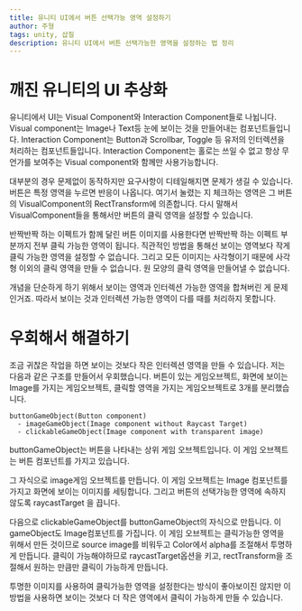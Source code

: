 ```yaml
---
title: 유니티 UI에서 버튼 선택가능 영역 설정하기
author: 주형
tags: unity, 삽질
description: 유니티 UI에서 버튼 선택가능한 영역을 설정하는 법 정리
---
```


# 깨진 유니티의 UI 추상화

유니티에서 UI는 Visual Component와 Interaction Component들로 나뉩니다. Visual component는 Image나 Text등 눈에 보이는 것을 만들어내는 컴포넌트들입니다. Interaction Component는 Button과 Scrollbar, Toggle 등 유저의 인터렉션을 처리하는 컴포넌트들입니다. Interaction Component는 홀로는 쓰일 수 없고 항상 무언가를 보여주는 Visual component와 함께만 사용가능합니다.

대부분의 경우 문제없이 동작하지만 요구사항이 디테일해지면 문제가 생길 수 있습니다. 버튼은 특정 영역을 누르면 반응이 나옵니다. 여기서 눌렸는 지 체크하는 영역은 그 버튼의 VisualComponent의 RectTransform에 의존합니다. 다시 말해서 VisualComponent들을 통해서만 버튼의 클릭 영역을 설정할 수 있습니다.

반짝반짝 하는 이펙트가 함께 달린 버튼 이미지를 사용한다면 반짝반짝 하는 이펙트 부분까지 전부 클릭 가능한 영역이 됩니다. 직관적인 방법을 통해선 보이는 영역보다 작게 클릭 가능한 영역을 설정할 수 없습니다. 그리고 모든 이미지는 사각형이기 때문에 사각형 이외의 클릭 영역을 만들 수 없습니다. 원 모양의 클릭 영역을 만들어낼 수 없습니다.

개념을 단순하게 하기 위해서 보이는 영역과 인터렉션 가능한 영역을 합쳐버린 게 문제인거죠. 따라서 보이는 것과 인터렉션 가능한 영역이 다를 때를 처리하지 못합니다.

# 우회해서 해결하기

조금 귀찮은 작업을 하면 보이는 것보다 작은 인터렉션 영역을 만들 수 있습니다. 저는 다음과 같은 구조를 만들어서 우회했습니다. 버튼이 있는 게임오브젝트, 화면에 보이는 Image를 가지는 게임오브젝트, 클릭할 영역을 가지는 게임오브젝트로 3개를 분리했습니다.

```
buttonGameObject(Button component)
  - imageGameObject(Image component without Raycast Target)
  - clickableGameObject(Image component with transparent image)
```

buttonGameObject는 버튼을 나타내는 상위 게임 오브젝트입니다. 이 게임 오브젝트는 버튼 컴포넌트를 가지고 있습니다.

그 자식으로 image게임 오브젝트를 만듭니다. 이 게임 오브젝트는 Image 컴포넌트를 가지고 화면에 보이는 이미지를 세팅합니다. 그리고 버튼의 선택가능한 영역에 속하지 않도록 raycastTarget	을 끕니다.

다음으로 clickableGameObject를 buttonGameObject의 자식으로 만듭니다. 이 gameObject도 Image컴포넌트를 가집니다. 이 게임 오브젝트는 클릭가능한 영역을 위해서 만든 것이므로 source
image를 비워두고 Color에서 alpha를 조절해서 투명하게 만듭니다. 클릭이 가능해야하므로 raycastTarget옵션을 키고, rectTransform을 조절해서 원하는 만큼만 클릭이 가능하게 만듭니다.

투명한 이미지를 사용하여 클릭가능한 영역을 설정한다는 방식이 좋아보이진 않지만 이 방법을 사용하면 보이는 것보다 더 작은 영역에서 클릭이 가능하게 만들 수 있습니다.
